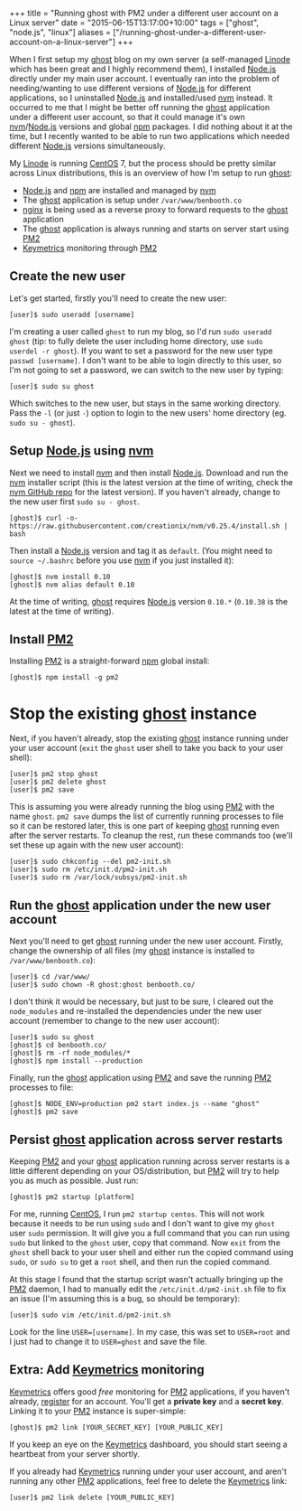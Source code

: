 +++
title = "Running ghost with PM2 under a different user account on a Linux server"
date = "2015-06-15T13:17:00+10:00"
tags = ["ghost", "node.js", "linux"]
aliases = ["/running-ghost-under-a-different-user-account-on-a-linux-server"]
+++

When I first setup my [ghost] blog on my own server (a self-managed [Linode] which has been great and I highly recommend them), I installed [Node.js] directly under my main user account. I eventually ran into the problem of needing/wanting to use different versions of [Node.js] for different applications, so I uninstalled [Node.js] and installed/used [nvm] instead. It occurred to me that I might be better off running the [ghost] application under a different user account, so that it could manage it's own [nvm]/[Node.js] versions and global [npm] packages. I did nothing about it at the time, but I recently wanted to be able to run two applications which needed different [Node.js] versions simultaneously.

My [Linode] is running [CentOS] 7, but the process should be pretty similar across Linux distributions, this is an overview of how I'm setup to run [ghost]:

* [Node.js] and [npm] are installed and managed by [nvm]
* The [ghost] application is setup under `/var/www/benbooth.co`
* [nginx] is being used as a reverse proxy to forward requests to the [ghost] application
* The [ghost] application is always running and starts on server start using [PM2]
* [Keymetrics] monitoring through [PM2]


## Create the new user

Let's get started, firstly you'll need to create the new user:

```none
[user]$ sudo useradd [username]
```

I'm creating a user called `ghost` to run my blog, so I'd run `sudo useradd ghost` (tip: to fully delete the user including home directory, use `sudo userdel -r ghost`). If you want to set a password for the new user type `passwd [username]`. I don't want to be able to login directly to this user, so I'm not going to set a password, we can switch to the new user by typing:

```none
[user]$ sudo su ghost
```

Which switches to the new user, but stays in the same working directory. Pass the `-l` (or just `-`) option to login to the new users' home directory (eg. `sudo su - ghost`).


## Setup [Node.js] using [nvm]

Next we need to install [nvm] and then install [Node.js]. Download and run the [nvm] installer script (this is the latest version at the time of writing, check the [nvm GitHub repo][nvm] for the latest version). If you haven't already, change to the new user first `sudo su - ghost`.

```none
[ghost]$ curl -o- https://raw.githubusercontent.com/creationix/nvm/v0.25.4/install.sh | bash
```

Then install a [Node.js] version and tag it as `default`. (You might need to `source ~/.bashrc` before you use [nvm] if you just installed it):

```none
[ghost]$ nvm install 0.10
[ghost]$ nvm alias default 0.10
```

At the time of writing, [ghost] requires [Node.js] version `0.10.*` (`0.10.38` is the latest at the time of writing).


## Install [PM2]

Installing [PM2] is a straight-forward [npm] global install:

```none
[ghost]$ npm install -g pm2
```


# Stop the existing [ghost] instance

Next, if you haven't already, stop the existing [ghost] instance running under your user account (`exit` the `ghost` user shell to take you back to your user shell):

```none
[user]$ pm2 stop ghost
[user]$ pm2 delete ghost
[user]$ pm2 save
```

This is assuming you were already running the blog using [PM2] with the name `ghost`. `pm2 save` dumps the list of currently running processes to file so it can be restored later, this is one part of keeping [ghost] running even after the server restarts. To cleanup the rest, run these commands too (we'll set these up again with the new user account):

```none
[user]$ sudo chkconfig --del pm2-init.sh
[user]$ sudo rm /etc/init.d/pm2-init.sh
[user]$ sudo rm /var/lock/subsys/pm2-init.sh
```


## Run the [ghost] application under the new user account

Next you'll need to get [ghost] running under the new user account. Firstly, change the ownership of all files (my [ghost] instance is installed to `/var/www/benbooth.co`):

```none
[user]$ cd /var/www/
[user]$ sudo chown -R ghost:ghost benbooth.co/
```

I don't think it would be necessary, but just to be sure, I cleared out the `node_modules` and re-installed the dependencies under the new user account (remember to change to the new user account):

```none
[user]$ sudo su ghost
[ghost]$ cd benbooth.co/
[ghost]$ rm -rf node_modules/*
[ghost]$ npm install --production
```

Finally, run the [ghost] application using [PM2] and save the running [PM2] processes to file:

```none
[ghost]$ NODE_ENV=production pm2 start index.js --name "ghost"
[ghost]$ pm2 save
```


## Persist [ghost] application across server restarts

Keeping [PM2] and your [ghost] application running across server restarts is a little different depending on your OS/distribution, but [PM2] will try to help you as much as possible. Just run:

```none
[ghost]$ pm2 startup [platform]
```

For me, running [CentOS], I run `pm2 startup centos`. This will not work because it needs to be run using `sudo` and I don't want to give my `ghost` user `sudo` permission. It will give you a full command that you can run using `sudo` but linked to the `ghost` user, copy that command. Now `exit` from the `ghost` shell back to your user shell and either run the copied command using `sudo`, or `sudo su` to get a `root` shell, and then run the copied command.

At this stage I found that the startup script wasn't actually bringing up the [PM2] daemon, I had to manually edit the `/etc/init.d/pm2-init.sh` file to fix an issue (I'm assuming this is a bug, so should be temporary):

```none
[user]$ sudo vim /etc/init.d/pm2-init.sh
```

Look for the line `USER=[username]`. In my case, this was set to `USER=root` and I just had to change it to `USER=ghost` and save the file.


## Extra: Add [Keymetrics] monitoring

[Keymetrics] offers good *free* monitoring for [PM2] applications, if you haven't already, [register][PM2] for an account. You'll get a **private key** and a **secret key**. Linking it to your [PM2] instance is super-simple:

```none
[ghost]$ pm2 link [YOUR_SECRET_KEY] [YOUR_PUBLIC_KEY]
```

If you keep an eye on the [Keymetrics] dashboard, you should start seeing a heartbeat from your server shortly.

If you already had [Keymetrics] running under your user account, and aren't running any other [PM2] applications, feel free to delete the [Keymetrics] link:

```none
[user]$ pm2 link delete [YOUR_PUBLIC_KEY]
```

[ghost]: https://ghost.org
[Linode]: https://www.linode.com/?r=92a203d4e391cd917cd9c6e351e7c2e3c2ddd294
[Node.js]: https://nodejs.org/
[nvm]: https://github.com/creationix/nvm
[npm]: https://www.npmjs.com/
[CentOS]: https://www.centos.org/
[nginx]: http://nginx.org/en/
[PM2]: https://github.com/Unitech/pm2
[Keymetrics]: https://app.keymetrics.io/#/register
